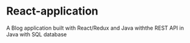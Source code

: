 # React-application
A Blog application built with React/Redux and Java withthe REST API in Java with SQL database

